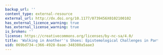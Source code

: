 ```yaml
---
backup_url: ''
content_type: external-resource
external_url: http://dx.doi.org/10.1177/0739456X0102100102
has_external_licence_warning: true
has_external_license_warning: true
is_broken: ''
license: https://creativecommons.org/licenses/by-nc-sa/4.0/
title: 'Walking in Another''s Shoes: Epistemological Challenges in Participatory Planning'
uid: 069bd734-c366-4928-8aae-348380a5aae3
---
```

